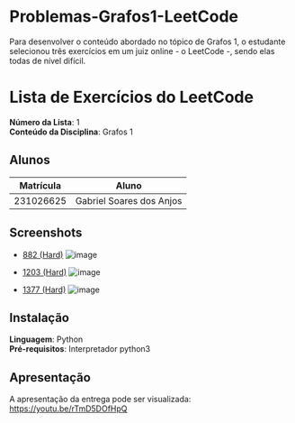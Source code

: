 # Problemas-Grafos1-LeetCode
Para desenvolver o conteúdo abordado no tópico de Grafos 1, o estudante selecionou três exercícios em um juiz online - o LeetCode -, sendo elas todas de nível difícil.

# Lista de Exercícios do LeetCode

**Número da Lista**: 1<br>
**Conteúdo da Disciplina**: Grafos 1<br>

## Alunos
|Matrícula | Aluno |
| -- | -- |
| 231026625  |  Gabriel Soares dos Anjos  |

## Screenshots
- [882 (Hard)](https://leetcode.com/problems/reachable-nodes-in-subdivided-graph/)
 ![image](https://github.com/user-attachments/assets/6bd9141a-00b7-42b0-8264-00d72e128626)


- [1203 (Hard)](https://leetcode.com/problems/sort-items-by-groups-respecting-dependencies/?utm_source=chatgpt.com)
 ![image](https://github.com/user-attachments/assets/d104a7e3-068d-4089-b17c-f7f6d2669c6d)


- [1377 (Hard)](https://leetcode.com/problems/frog-position-after-t-seconds/)
![image](https://github.com/user-attachments/assets/f1854eb9-c0fd-4e7a-81b4-5c4423c559fb)



## Instalação 
**Linguagem**: Python<br>
**Pré-requisitos**: Interpretador python3<br>

## Apresentação 
A apresentação da entrega pode ser visualizada: https://youtu.be/rTmD5DOfHpQ
